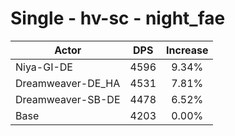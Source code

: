 # Single - hv-sc - night_fae
| Actor | DPS | Increase |
|---|:---:|:---:|
|Niya-GI-DE|4596|9.34%|
|Dreamweaver-DE_HA|4531|7.81%|
|Dreamweaver-SB-DE|4478|6.52%|
|Base|4203|0.00%|
